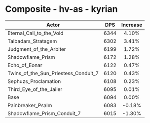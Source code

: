 # Composite - hv-as - kyrian
| Actor | DPS | Increase |
|---|:---:|:---:|
|Eternal_Call_to_the_Void|6344|4.10%|
|Talbadars_Stratagem|6302|3.41%|
|Judgment_of_the_Arbiter|6199|1.72%|
|Shadowflame_Prism|6172|1.28%|
|Echo_of_Eonar|6122|0.47%|
|Twins_of_the_Sun_Priestess_Conduit_7|6120|0.43%|
|Sephuzs_Proclamation|6108|0.23%|
|Third_Eye_of_the_Jailer|6095|0.01%|
|Base|6094|0.00%|
|Painbreaker_Psalm|6083|-0.18%|
|Shadowflame_Prism_Conduit_7|6015|-1.30%|
